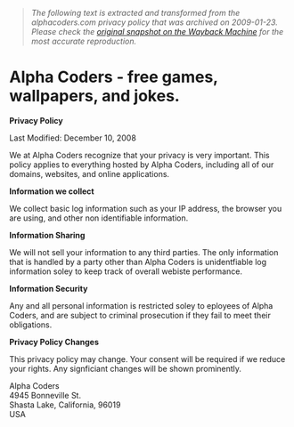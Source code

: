 > *The following text is extracted and transformed from the alphacoders.com privacy policy that was archived on 2009-01-23. Please check the [original snapshot on the Wayback Machine](https://web.archive.org/web/20090123063728id_/http%3A//www.alphacoders.com/privacy.html) for the most accurate reproduction.*

# Alpha Coders - free games, wallpapers, and jokes.

**Privacy Policy**

Last Modified: December 10, 2008 

We at Alpha Coders recognize that your privacy is very important. This policy applies to everything hosted by Alpha Coders, including all of our domains, websites, and online applications. 

**Information we collect**

We collect basic log information such as your IP address, the browser you are using, and other non identifiable information. 

**Information Sharing**

We will not sell your information to any third parties. The only information that is handled by a party other than Alpha Coders is unidentfiable log information soley to keep track of overall webiste performance. 

**Information Security**

Any and all personal information is restricted soley to eployees of Alpha Coders, and are subject to criminal prosecution if they fail to meet their obligations. 

**Privacy Policy Changes**

This privacy policy may change. Your consent will be required if we reduce your rights. Any signficiant changes will be shown prominently. 

Alpha Coders  
4945 Bonneville St.  
Shasta Lake, California, 96019  
USA 
